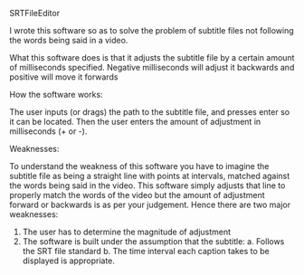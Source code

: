 SRTFileEditor

I wrote this software so as to solve the problem of subtitle files not following
the words being said in a video.

What this software does is that it adjusts the subtitle file by a certain amount
of milliseconds specified. Negative milliseconds will adjust it backwards and positive
will move it forwards

How the software works:

The user inputs (or drags) the path to the subtitle file, and presses enter so it can be
located. Then the user enters the amount of adjustment in milliseconds (+ or -).

Weaknesses:

To understand the weakness of this software you have to imagine the subtitle file as
being a straight line with points at intervals, matched against the words being said in
the video. This software simply adjusts that line to properly match the words of the video
but the amount of adjustment forward or backwards is as per your judgement. 
Hence there are two major weaknesses:
1. The user has to determine the magnitude of adjustment
2. The software is built under the assumption that the subtitle:
   a. Follows the SRT file standard
   b. The time interval each caption takes to be displayed is appropriate.
